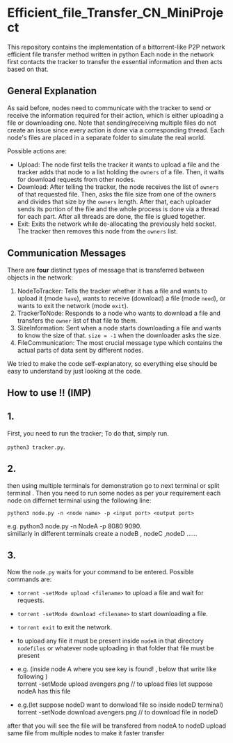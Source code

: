 # Efficient_file_Transfer_CN_MiniProject
This repository contains the implementation of a bittorrent-like P2P network efficient file transfer method written in python Each node in the network first contacts the tracker to transfer the essential information and then acts based on that.

## General Explanation
As said before, nodes need to communicate with the tracker to send or receive
the information required for their action, which is either uploading a file or
downloading one. Note that sending/receiving multiple files do not create an
issue since every action is done via a corresponding thread.
Each node's files are placed in a separate folder to simulate the real world.

Possible actions are:
- Upload: The node first tells the tracker it wants to upload a file and the
tracker adds that node to a list holding the `owners` of a file. Then, it 
waits for download requests from other nodes.
- Download: After telling the tracker, the node receives the list of `owners`
of that requested file. Then, asks the file size from one of the owners and
divides that size by the `owners` length. After that,
each uploader sends its portion of the file and the whole process is done via
a thread for each part. After all threads are done, the file is glued together.
- Exit: Exits the network while de-allocating the previously held socket. The
tracker then removes this node from the `owners` list.

## Communication Messages
There are **four** distinct types of message that is transferred between objects
in the network:
1. NodeToTracker: Tells the tracker whether it has a file and wants to upload 
it (mode `have`), wants to receive (download) a file (mode `need`), or wants
to exit the network (mode `exit`).
2. TrackerToNode: Responds to a node who wants to download a file and transfers
the `owner` list of that file to them.
3. SizeInformation: Sent when a node starts downloading a file and wants to 
know the size of that. `size = -1` when the downloader asks the size. 
4. FileCommunication: The most crucial message type which contains the actual
parts of data sent by different nodes.

We tried to make the code self-explanatory, so everything else should be easy
to understand by just looking at the code.

## How to use !! (IMP)

## 1. 
First, you need to run the tracker; To do that, simply run. 

`python3 tracker.py`. 

## 2. 
then using multiple terminals for demonstration go to next terminal or split terminal .
Then you need to run some nodes as per your requirement each node on differnet terminal using the following line:
```commandline
python3 node.py -n <node name> -p <input port> <output port>
```
e.g. python3  node.py -n NodeA -p 8080 9090.\
simillarly in different terminals create a nodeB , nodeC ,nodeD ......

## 3.
Now the `node.py` waits for your command to be entered. Possible commands are:
- `torrent -setMode upload <filename>` to upload a file and wait for requests.
- `torrent -setMode download <filename>` to start downloading a file.
- `torrent exit` to exit the network.

- to upload any file it must be present inside `nodeA` in that directory `nodefiles` or whatever node uploading in that folder that file must be present
- e.g. (inside node A where you see key is found! , below that write like following )\
torrent -setMode upload avengers.png         //     to upload files let suppose nodeA has this file
- e.g.(let suppose nodeD want to donwload file so inside nodeD terminal)\
torrent -setNode download avengers.png      //    to download file in nodeD
  
after that you will see the file will be transfered from nodeA to nodeD
upload same file from multiple nodes to make it faster transfer 



